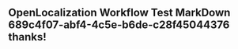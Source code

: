 <properties
ms.topic="hero-topic1"
ms.test1="hero-topic"
ms.test2="test"/>

## OpenLocalization Workflow Test MarkDown 689c4f07-abf4-4c5e-b6de-c28f45044376 thanks!
